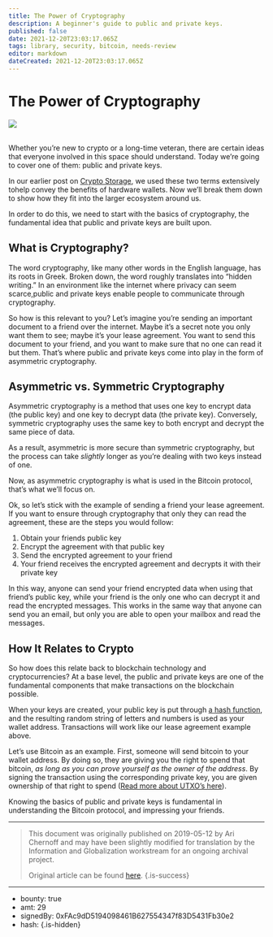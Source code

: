 ```yaml
---
title: The Power of Cryptography
description: A beginner's guide to public and private keys.
published: false
date: 2021-12-20T23:03:17.065Z
tags: library, security, bitcoin, needs-review
editor: markdown
dateCreated: 2021-12-20T23:03:17.065Z
---
```


# The Power of Cryptography

![](https://assets.website-files.com/5e9a09610b7dce71f87f7f17/5e9fe664f01b87e59121323b_1_3VBrEt6tEGGLUrte9icrbQ.jpeg)

<br/>Whether you’re new to crypto or a long-time veteran, there are certain ideas that everyone involved in this space should understand. Today we’re going to cover one of them: public and private keys.

In our earlier post on [Crypto Storage](https://bit.ly/2UtogzI), we used these two terms extensively tohelp convey the benefits of hardware wallets. Now we’ll break them down to show how they fit into the larger ecosystem around us.

In order to do this, we need to start with the basics of cryptography, the fundamental idea that public and private keys are built upon.<br/> 

## **What is Cryptography?**

The word cryptography, like many other words in the English language, has its roots in Greek. Broken down, the word roughly translates into “hidden writing.” In an environment like the internet where privacy can seem scarce,public and private keys enable people to communicate through cryptography.

So how is this relevant to you? Let’s imagine you’re sending an important document to a friend over the internet. Maybe it’s a secret note you only want them to see; maybe it’s your lease agreement. You want to send this document to your friend, and you want to make sure that no one can read it but them. That’s where public and private keys come into play in the form of asymmetric cryptography.<br/> 

## **Asymmetric vs. Symmetric Cryptography**

Asymmetric cryptography is a method that uses one key to encrypt data (the public key) and one key to decrypt data (the private key). Conversely, symmetric cryptography uses the same key to both encrypt and decrypt the same piece of data.

As a result, asymmetric is more secure than symmetric cryptography, but the process can take *slightly* longer as you’re dealing with two keys instead of one.

Now, as asymmetric cryptography is what is used in the Bitcoin protocol, that’s what we’ll focus on.

Ok, so let’s stick with the example of sending a friend your lease agreement. If you want to ensure through cryptography that only they can read the agreement, these are the steps you would follow:

1. Obtain your friends public key
2. Encrypt the agreement with that public key
3. Send the encrypted agreement to your friend
4. Your friend receives the encrypted agreement and decrypts it with their private key

In this way, anyone can send your friend encrypted data when using that friend’s public key, while your friend is the only one who can decrypt it and read the encrypted messages. This works in the same way that anyone can send you an email, but only you are able to open your mailbox and read the messages.<br/> 

## **How It Relates to Crypto**

So how does this relate back to blockchain technology and cryptocurrencies? At a base level, the public and private keys are one of the fundamental components that make transactions on the blockchain possible.

When your keys are created, your public key is put through [a hash function](https://www.investopedia.com/terms/h/hash.asp), and the resulting random string of letters and numbers is used as your wallet address. Transactions will work like our lease agreement example above.

Let’s use Bitcoin as an example. First, someone will send bitcoin to your wallet address. By doing so, they are giving you the right to spend that bitcoin, *as long as you can prove yourself as the owner of the address*. By signing the transaction using the corresponding private key, you are given ownership of that right to spend ([Read more about UTXO’s here](https://www.investopedia.com/terms/u/utxo.asp)).

Knowing the basics of public and private keys is fundamental in understanding the Bitcoin protocol, and impressing your friends.

---

> This document was originally published on 2019-05-12 by Ari Chernoff and may have been slightly modified for translation by the Information and Globalization workstream for an ongoing archival project.
>
> Original article can be found [here](https://shapeshift.com/library/the-power-of-cryptography).
{.is-success}

---

- bounty: true
- amt: 29
- signedBy: 0xFAc9dD5194098461B627554347f83D5431Fb30e2
- hash: 
{.is-hidden}